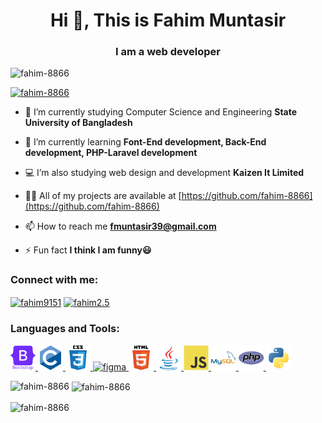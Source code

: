 <h1 align="center">Hi 👋, This is Fahim Muntasir</h1>
<h3 align="center">I am a web developer</h3>

<p align="left"> <img src="https://komarev.com/ghpvc/?username=fahim-8866&label=Profile%20views&color=0e75b6&style=flat" alt="fahim-8866" /> </p>

<p align="left"> <a href="https://github.com/ryo-ma/github-profile-trophy"><img src="https://github-profile-trophy.vercel.app/?username=fahim-8866" alt="fahim-8866" /></a> </p>

- 🔭 I’m currently studying Computer Science and Engineering **State University of Bangladesh**

- 🌱 I’m currently learning **Font-End development, Back-End development, PHP-Laravel development**

- 💻 I’m also studying web design and development **Kaizen It Limited**

- 👨‍💻 All of my projects are available at [https://github.com/fahim-8866](https://github.com/fahim-8866)

- 📫 How to reach me **fmuntasir39@gmail.com**

- ⚡ Fun fact **I think I am funny😃**

<h3 align="left">Connect with me:</h3>
<p align="left">
<a href="https://fb.com/fahim9151" target="blank"><img align="center" src="https://raw.githubusercontent.com/rahuldkjain/github-profile-readme-generator/master/src/images/icons/Social/facebook.svg" alt="fahim9151" height="30" width="40" /></a>
<a href="https://instagram.com/fahim2.5" target="blank"><img align="center" src="https://raw.githubusercontent.com/rahuldkjain/github-profile-readme-generator/master/src/images/icons/Social/instagram.svg" alt="fahim2.5" height="30" width="40" /></a>
</p>

<h3 align="left">Languages and Tools:</h3>
<p align="left"> <a href="https://getbootstrap.com" target="_blank" rel="noreferrer"> <img src="https://raw.githubusercontent.com/devicons/devicon/master/icons/bootstrap/bootstrap-plain-wordmark.svg" alt="bootstrap" width="40" height="40"/> </a> <a href="https://www.cprogramming.com/" target="_blank" rel="noreferrer"> <img src="https://raw.githubusercontent.com/devicons/devicon/master/icons/c/c-original.svg" alt="c" width="40" height="40"/> </a> <a href="https://www.w3schools.com/css/" target="_blank" rel="noreferrer"> <img src="https://raw.githubusercontent.com/devicons/devicon/master/icons/css3/css3-original-wordmark.svg" alt="css3" width="40" height="40"/> </a> <a href="https://www.figma.com/" target="_blank" rel="noreferrer"> <img src="https://www.vectorlogo.zone/logos/figma/figma-icon.svg" alt="figma" width="40" height="40"/> </a> <a href="https://www.w3.org/html/" target="_blank" rel="noreferrer"> <img src="https://raw.githubusercontent.com/devicons/devicon/master/icons/html5/html5-original-wordmark.svg" alt="html5" width="40" height="40"/> </a> <a href="https://www.java.com" target="_blank" rel="noreferrer"> <img src="https://raw.githubusercontent.com/devicons/devicon/master/icons/java/java-original.svg" alt="java" width="40" height="40"/> </a> <a href="https://developer.mozilla.org/en-US/docs/Web/JavaScript" target="_blank" rel="noreferrer"> <img src="https://raw.githubusercontent.com/devicons/devicon/master/icons/javascript/javascript-original.svg" alt="javascript" width="40" height="40"/> </a> <a href="https://www.mysql.com/" target="_blank" rel="noreferrer"> <img src="https://raw.githubusercontent.com/devicons/devicon/master/icons/mysql/mysql-original-wordmark.svg" alt="mysql" width="40" height="40"/> </a> <a href="https://www.php.net" target="_blank" rel="noreferrer"> <img src="https://raw.githubusercontent.com/devicons/devicon/master/icons/php/php-original.svg" alt="php" width="40" height="40"/> </a> <a href="https://www.python.org" target="_blank" rel="noreferrer"> <img src="https://raw.githubusercontent.com/devicons/devicon/master/icons/python/python-original.svg" alt="python" width="40" height="40"/> </a> </p>

<p><img align="left" src="https://github-readme-stats.vercel.app/api/top-langs?username=fahim-8866&show_icons=true&locale=en&layout=compact" alt="fahim-8866" /></p>

<p>&nbsp;<img align="center" src="https://github-readme-stats.vercel.app/api?username=fahim-8866&show_icons=true&locale=en" alt="fahim-8866" /></p>

<p><img align="center" src="https://github-readme-streak-stats.herokuapp.com/?user=fahim-8866&" alt="fahim-8866" /></p>
